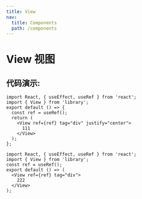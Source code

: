 ```yaml
---
title: View
nav:
  title: Components
  path: /components
---
```


# View 视图

## 代码演示:

```tsx
import React, { useEffect, useRef } from 'react';
import { View } from 'library';
export default () => {
  const ref = useRef();
  return (
    <View ref={ref} tag="div" justify="center">
      111
    </View>
  );
};
```

```tsx
import React, { useEffect, useRef } from 'react';
import { View } from 'library';
const ref = useRef();
export default () => (
  <View ref={ref} tag="div">
    222
  </View>
);
```

<code  src="./demo.tsx"  identifier="view-demo-phone" phone></code>

<API></API>
